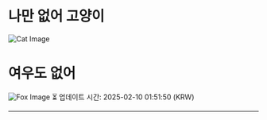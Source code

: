 
# 나만 없어 고양이

![Cat Image](https://cdn2.thecatapi.com/images/e8p.png)

# 여우도 없어
![Fox Image](https://randomfox.ca/images/119.jpg)
⏳ 업데이트 시간: 2025-02-10 01:51:50 (KRW)

---
